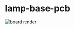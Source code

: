 # lamp-base-pcb

![board render](https://github.com/barafael/lamp-base-pcb/blob/main/board.png?raw=true)
